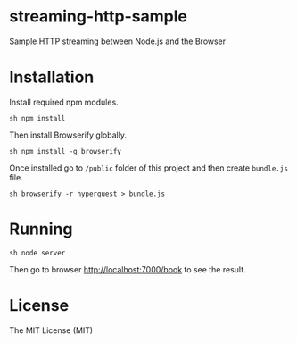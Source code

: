 streaming-http-sample
=====================

Sample HTTP streaming between Node.js and the Browser

# Installation

Install required npm modules.

``sh
npm install
``

Then install Browserify globally.

``sh
npm install -g browserify
``

Once installed go to `/public` folder of this project and then create `bundle.js` file.

``sh
browserify -r hyperquest > bundle.js
``

# Running

``sh
node server
``

Then go to browser [http://localhost:7000/book](http://localhost:7000/book) to see the result.

# License

The MIT License (MIT)